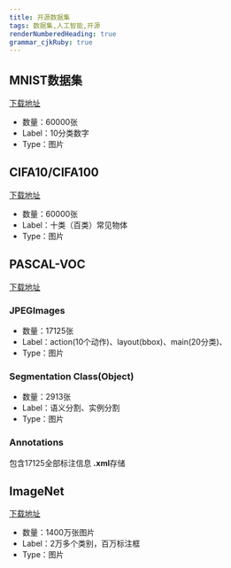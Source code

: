 ```yaml
---
title: 开源数据集
tags: 数据集,人工智能,开源
renderNumberedHeading: true
grammar_cjkRuby: true
---
```


## MNIST数据集
[下载地址](http://yann.lecun.com/exdb/mnist/)
- 数量：60000张
- Label：10分类数字
- Type：图片

## CIFA10/CIFA100
[下载地址](http://www.cs.toronto.edu/~kriz/cifar.html)
- 数量：60000张
- Label：十类（百类）常见物体
- Type：图片

## PASCAL-VOC
[下载地址](http://host.robots.ox.ac.uk/pascal/VOC/)
### JPEGImages
- 数量：17125张
- Label：action(10个动作)、layout(bbox)、main(20分类)、
- Type：图片

### Segmentation Class(Object)
- 数量：2913张
- Label：语义分割、实例分割
- Type：图片

### Annotations
包含17125全部标注信息 **.xml**存储

## ImageNet
[下载地址](http://www.image-net.org/)
- 数量：1400万张图片
- Label：2万多个类别，百万标注框
- Type：图片